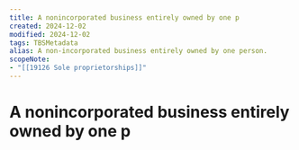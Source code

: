 ```yaml
---
title: A nonincorporated business entirely owned by one p
created: 2024-12-02
modified: 2024-12-02
tags: TBSMetadata
alias: A non-incorporated business entirely owned by one person.
scopeNote:
- "[[19126 Sole proprietorships]]"
---
```

# A nonincorporated business entirely owned by one p
